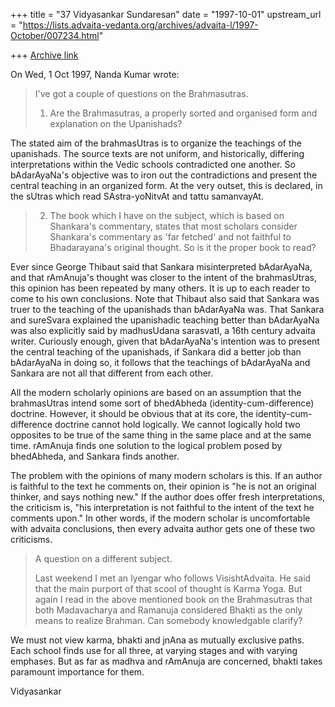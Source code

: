+++
title = "37 Vidyasankar Sundaresan"
date = "1997-10-01"
upstream_url = "https://lists.advaita-vedanta.org/archives/advaita-l/1997-October/007234.html"

+++
[Archive link](https://lists.advaita-vedanta.org/archives/advaita-l/1997-October/007234.html)

On Wed, 1 Oct 1997, Nanda Kumar wrote:

> I've got a couple of questions on the Brahmasutras.
>
> 1. Are the Brahmasutras, a properly sorted and organised form and
> explanation on the Upanishads?

The stated aim of the brahmasUtras is to organize the teachings of the
upanishads. The source texts are not uniform, and historically, differing
interpretations within the Vedic schools contradicted one another. So
bAdarAyaNa's objective was to iron out the contradictions and present the
central teaching in an organized form. At the very outset, this is
declared, in the sUtras which read SAstra-yoNitvAt and tattu samanvayAt.

>
> 2. The book which I have on the subject, which is based on Shankara's
> commentary, states that most scholars consider Shankara's commentary
> as 'far fetched' and not faithful to Bhadarayana's original thought. So is it
> the proper book to read?

Ever since George Thibaut said that Sankara misinterpreted bAdarAyaNa, and
that rAmAnuja's thought was closer to the intent of the brahmasUtras, this
opinion has been repeated by many others. It is up to each reader to come
to his own conclusions. Note that Thibaut also said that Sankara was truer
to the teaching of the upanishads than bAdarAyaNa was. That Sankara and
sureSvara explained the upanishadic teaching better than bAdarAyaNa was
also explicitly said by madhusUdana sarasvatI, a 16th century advaita
writer. Curiously enough, given that bAdarAyaNa's intention was to present
the central teaching of the upanishads, if Sankara did a better job
than bAdarAyaNa in doing so, it follows that the teachings of bAdarAyaNa
and Sankara are not all that different from each other.

All the modern scholarly opinions are based on an assumption that the
brahmasUtras intend some sort of bhedAbheda (identity-cum-difference)
doctrine. However, it should be obvious that at its core, the
identity-cum-difference doctrine cannot hold logically. We cannot
logically hold two opposites to be true of the same thing in the same
place and at the same time. rAmAnuja finds one solution to the logical
problem posed by bhedAbheda, and Sankara finds another.

The problem with the opinions of many modern scholars is this. If an
author is faithful to the text he comments on, their opinion is "he is not
an original thinker, and says nothing new." If the author does offer fresh
interpretations, the criticism is, "his interpretation is not faithful to
the intent of the text he comments upon." In other words, if the modern
scholar is uncomfortable with advaita conclusions, then every advaita
author gets one of these two criticisms.

>
> A question on a different subject.
>
> Last weekend I met an Iyengar who follows VisishtAdvaita. He said that
> the main purport of that scool of thought is Karma Yoga. But again I read
> in the above mentioned book on the Brahmasutras that both
> Madavacharya and Ramanuja considered Bhakti as the only means to
> realize Brahman. Can somebody knowledgable clarify?

We must not view karma, bhakti and jnAna as mutually exclusive paths. Each
school finds use for all three, at varying stages and with varying
emphases. But as far as madhva and rAmAnuja are concerned, bhakti takes
paramount importance for them.

Vidyasankar

